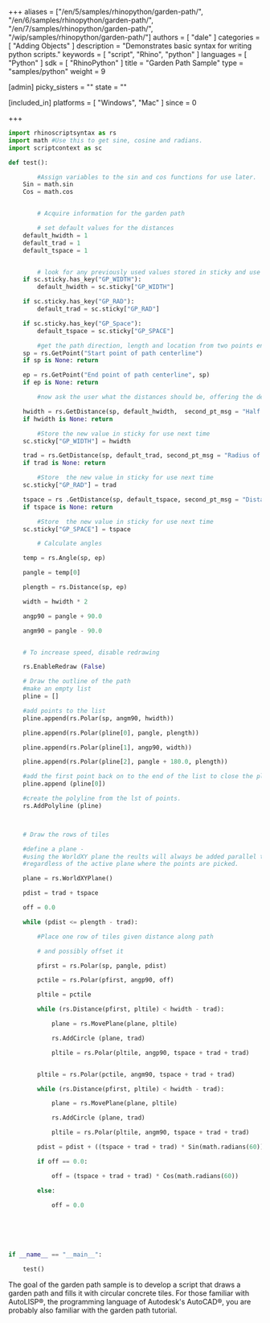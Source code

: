 +++
aliases = ["/en/5/samples/rhinopython/garden-path/", "/en/6/samples/rhinopython/garden-path/", "/en/7/samples/rhinopython/garden-path/", "/wip/samples/rhinopython/garden-path/"]
authors = [ "dale" ]
categories = [ "Adding Objects" ]
description = "Demonstrates basic syntax for writing python scripts."
keywords = [ "script", "Rhino", "python" ]
languages = [ "Python" ]
sdk = [ "RhinoPython" ]
title = "Garden Path Sample"
type = "samples/python"
weight = 9

[admin]
picky_sisters = ""
state = ""

[included_in]
platforms = [ "Windows", "Mac" ]
since = 0

+++


```python
import rhinoscriptsyntax as rs
import math #Use this to get sine, cosine and radians.
import scriptcontext as sc

def test():

        #Assign variables to the sin and cos functions for use later.
    Sin = math.sin
    Cos = math.cos


    	# Acquire information for the garden path

    	# set default values for the distances
    default_hwidth = 1
    default_trad = 1
    default_tspace = 1


    	# look for any previously used values stored in sticky and use those if available.
    if sc.sticky.has_key("GP_WIDTH"):
        default_hwidth = sc.sticky["GP_WIDTH"]

    if sc.sticky.has_key("GP_RAD"):
        default_trad = sc.sticky["GP_RAD"]

    if sc.sticky.has_key("GP_Space"):
        default_tspace = sc.sticky["GP_SPACE"]

        #get the path direction, length and location from two points entered by the user
    sp = rs.GetPoint("Start point of path centerline")
    if sp is None: return

    ep = rs.GetPoint("End point of path centerline", sp)
    if ep is None: return

        #now ask the user what the distances should be, offering the defaults arrived at above

    hwidth = rs.GetDistance(sp, default_hwidth,  second_pt_msg = "Half width of path")
    if hwidth is None: return

        #Store the new value in sticky for use next time
    sc.sticky["GP_WIDTH"] = hwidth

    trad = rs.GetDistance(sp, default_trad, second_pt_msg = "Radius of tiles")
    if trad is None: return

        #Store  the new value in sticky for use next time
    sc.sticky["GP_RAD"] = trad

    tspace = rs .GetDistance(sp, default_tspace, second_pt_msg = "Distance between tiles")
    if tspace is None: return

        #Store  the new value in sticky for use next time
    sc.sticky["GP_SPACE"] = tspace

    	# Calculate angles

    temp = rs.Angle(sp, ep)

    pangle = temp[0]

    plength = rs.Distance(sp, ep)

    width = hwidth * 2

    angp90 = pangle + 90.0

    angm90 = pangle - 90.0


	# To increase speed, disable redrawing

    rs.EnableRedraw (False)

	# Draw the outline of the path
    #make an empty list
    pline = []

    #add points to the list
    pline.append(rs.Polar(sp, angm90, hwidth))

    pline.append(rs.Polar(pline[0], pangle, plength))

    pline.append(rs.Polar(pline[1], angp90, width))

    pline.append(rs.Polar(pline[2], pangle + 180.0, plength))

    #add the first point back on to the end of the list to close the pline
    pline.append (pline[0])

    #create the polyline from the lst of points.
    rs.AddPolyline (pline)



    # Draw the rows of tiles

    #define a plane -
    #using the WorldXY plane the reults will always be added parallel to that plane,
    #regardless of the active plane where the points are picked.

    plane = rs.WorldXYPlane()

    pdist = trad + tspace

    off = 0.0

    while (pdist <= plength - trad):

        #Place one row of tiles given distance along path

        # and possibly offset it

        pfirst = rs.Polar(sp, pangle, pdist)

        pctile = rs.Polar(pfirst, angp90, off)

        pltile = pctile

        while (rs.Distance(pfirst, pltile) < hwidth - trad):

            plane = rs.MovePlane(plane, pltile)

            rs.AddCircle (plane, trad)

            pltile = rs.Polar(pltile, angp90, tspace + trad + trad)


        pltile = rs.Polar(pctile, angm90, tspace + trad + trad)

        while (rs.Distance(pfirst, pltile) < hwidth - trad):

            plane = rs.MovePlane(plane, pltile)

            rs.AddCircle (plane, trad)

            pltile = rs.Polar(pltile, angm90, tspace + trad + trad)

        pdist = pdist + ((tspace + trad + trad) * Sin(math.radians(60)))

        if off == 0.0:

            off = (tspace + trad + trad) * Cos(math.radians(60))

        else:

            off = 0.0






if __name__ == "__main__":

    test()

```


The goal of the garden path sample is to develop a script that draws a garden path and fills it with circular concrete tiles.  For those familiar with AutoLISP®, the programming language of Autodesk's AutoCAD®, you are probably also familiar with the garden path tutorial.
